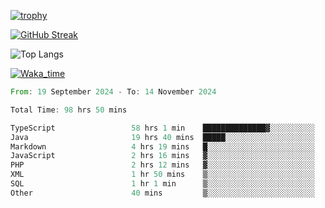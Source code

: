 <!--
**ren-joey/ren-joey** is a ✨ _special_ ✨ repository because its `README.md` (this file) appears on your GitHub profile.

Here are some ideas to get you started:

- 🔭 I’m currently working on ...
- 🌱 I’m currently learning ...
- 👯 I’m looking to collaborate on ...
- 🤔 I’m looking for help with ...
- 💬 Ask me about ...
- 📫 How to reach me: ...
- 😄 Pronouns: ...
- ⚡ Fun fact: ...
-->

[![trophy](https://github-profile-trophy.vercel.app/?username=ren-joey&theme=darkhub&column=5)](https://github.com/ren-joey)

[![GitHub Streak](https://streak-stats.demolab.com/?user=ren-joey&theme=dark)](https://github.com/ren-joey)

![Top Langs](https://github-readme-stats.vercel.app/api/top-langs?username=ren-joey&show_icons=true&layout=compact&locale=en&hide=html,CSS,scss,Pug,Twig&theme=dark)

[![Waka_time](https://github-readme-stats.vercel.app/api/wakatime?username=joeyren&theme=dark)](https://github.com/ren-joey)

<!--START_SECTION:waka-->

```rust
From: 19 September 2024 - To: 14 November 2024

Total Time: 98 hrs 50 mins

TypeScript                 58 hrs 1 min    ██████████████▓░░░░░░░░░░   58.31 %
Java                       19 hrs 40 mins  █████░░░░░░░░░░░░░░░░░░░░   19.77 %
Markdown                   4 hrs 19 mins   █░░░░░░░░░░░░░░░░░░░░░░░░   04.34 %
JavaScript                 2 hrs 16 mins   ▓░░░░░░░░░░░░░░░░░░░░░░░░   02.28 %
PHP                        2 hrs 12 mins   ▓░░░░░░░░░░░░░░░░░░░░░░░░   02.22 %
XML                        1 hr 50 mins    ▒░░░░░░░░░░░░░░░░░░░░░░░░   01.84 %
SQL                        1 hr 1 min      ▒░░░░░░░░░░░░░░░░░░░░░░░░   01.03 %
Other                      40 mins         ▒░░░░░░░░░░░░░░░░░░░░░░░░   00.67 %
```

<!--END_SECTION:waka-->
